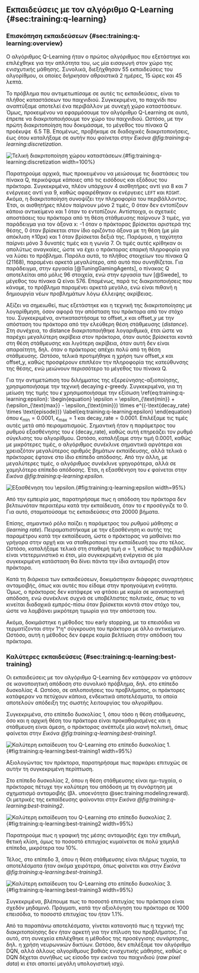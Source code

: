 ## Εκπαιδεύσεις με τον αλγόριθμο Q-Learning {#sec:training:q-learning}

### Επισκόπηση εκπαιδεύσεων {#sec:training:q-learning:overview}

Ο αλγόριθμος Q-Learning ήταν ο πρώτος αλγόριθμος που εξετάστηκε και επιλέχθηκε για την απλότητα του, ως μία εισαγωγή στον χώρο της ενισχυτικής μάθησης. Συνολικά, διεξήχθησαν 55 εκπαιδεύσεις του αλγορίθμου, οι οποίες διήρκησαν αθροιστικά 2 ημέρες, 15 ώρες και 45 λεπτά. 

Το πρόβλημα που αντιμετωπίσαμε σε αυτές τις εκπαιδεύσεις, είναι το πλήθος καταστάσεων του παιχνιδιού. Συγκεκριμένα, το παιχνίδι που αναπτύξαμε αποτελεί ένα περιβάλλον με συνεχή χώρο καταστάσεων. Όμως, προκειμένου να εφαρμόσουμε τον αλγόριθμο Q-Learning σε αυτό, έπρεπε να διακριτοποιήσουμε τον χώρο του παιχνιδιού. Ωστόσο, με την πρώτη διακριτοποίηση που δοκιμάσαμε, το μέγεθος του πίνακα Q προέκυψε $~6.5$ ΤΒ. Επομένως, προβήκαμε σε διαδοχικές διακριτοποιήσεις, έως ότου καταλήξαμε σε αυτήν που φαίνεται στην *Εικόνα @fig:training:q-learning:discretization*.

![Τελική διακριτοποίηση χώρου καταστάσεων.](5-training/figures/discretization2.png){#fig:training:q-learning:discretization width=100%} 

Παρατηρούμε αρχικά, πως προκειμένου να μειώσουμε τις διαστάσεις του πίνακα Q, περικόψαμε κάποιες από τις εισόδους και εξόδους του πράκτορα. Συγκεκριμένα, πλέον υπάρχουν 4 αισθητήρες αντί για 8 και 7 ενέργειες αντί για 9, καθώς αφαιρέθηκαν οι ενέργειες `LEFT` και `RIGHT`. Ακόμα, η διακριτοποίηση συνοψίζει την πληροφορία του περιβάλλοντος. Έτσι, οι αισθητήρες πλέον παίρνουν μόνο 2 τιμές, 0 όταν δεν εντοπίζουν κάποιο αντικείμενο και 1 όταν το εντοπίζουν. Αντίστοιχα, οι σχετικές αποστάσεις του πράκτορα από τη θέση στάθμευσης παίρνουν 3 τιμές, για παράδειγμα για τον άξονα x: -1 όταν ο πράκτορας βρίσκεται αριστερά της θέσης, 0 όταν βρίσκεται στον ίδιο οριζόντιο άξονα με τη θέση (με μία απόκλιση $\pm 10$px) και 1 όταν βρίσκεται δεξιά της. Παρόμοια, η ταχύτητα παίρνει μόνο 3 δυνατές τιμές και η γωνία 7. Οι τιμές αυτές κρίθηκαν οι απολύτως αναγκαίες, ώστε να έχει ο πράκτορας επαρκή πληροφορία για να λύσει το πρόβλημα. Παρόλα αυτά, το πλήθος στοιχείων του πίνακα Q (21168), παραμένει αρκετά μεγαλύτερο, από αυτό που συνηθίζεται. Για παράδειγμα, στην εργασία [@TuningGamingAgents], ο πίνακας Q αποτελείται από μόλις 96 στοιχεία, ενώ στην εργασία των [@Swede], το μέγεθος του πίνακα Q είναι 576. Επομένως, παρά τις διακριτοποιήσεις που κάναμε, το πρόβλημα παραμένει αρκετά μεγάλο, ενώ είναι πιθανή η δημιουργία νέων προβλημάτων λόγω έλλειψης ακρίβειας.

Αξίζει να σημειωθεί, πως εξετάστηκε και η τεχνική της διακριτοποίησης με λογαρίθμηση, όσον αφορά την απόσταση του πράκτορα από τον στόχο του. Συγκεκριμένα, αντικαταστήσαμε τα offset_x και offset_y με την απόσταση του πράκτορα από την ελεύθερη θέση στάθμευσης (*distance*). Στη συνέχεια, το distance διακριτοποιήθηκε λογαριθμικά, έτσι ώστε να παρέχει μεγαλύτερη ακρίβεια στον πράκτορα, όταν αυτός βρίσκεται κοντά στη θέση στάθμευσης και λιγότερη ακρίβεια, όταν αυτή δεν είναι απαραίτητη, δηλ. όταν ο πράκτορας απέχει πολύ από τη θέση στάθμευσης. Ωστόσο, τελικά προτιμήθηκε η χρήση των offset_x και offset_y, καθώς προσφέρουν επιπλέον την πληροφορία της κατεύθυνσης της θέσης, ενώ μειώνουν περισσότερο το μέγεθος του πίνακα Q.

Για την αντιμετώπιση του διλήμματος της εξερεύνησης-αξιοποίησης, χρησιμοποιήσαμε την τεχνική decaying $\epsilon$-greedy. Συγκεκριμένα, για τη μείωση της τιμής του $\epsilon$ χρησιμοποιήσαμε την εξίσωση \ref{eq:training:q-learning:epsilon}:
\begin{equation}
\epsilon = \epsilon_{\text{min}} + (\epsilon_{\text{max}} - \epsilon_{\text{min}}) \times e^{(-\text{decay\_rate} \times \text{episode})}
\label{eq:training:q-learning:epsilon}
\end{equation}
όπου $\epsilon_{\text{min}} = 0.0001$, $\epsilon_{\text{max}} = 1$ και $\text{decay\_rate} = 0.0001$. Επιλέξαμε τις τιμές αυτές μετά από πειραματισμούς. Σημαντική ήταν η παράμετρος του ρυθμού εξασθένησης του $\epsilon$ (decay_rate), καθώς αυτή επηρεάζει τον ρυθμό σύγκλισης του αλγορίθμου. Ωστόσο, καταλήξαμε στην τιμή 0.0001, καθώς με μικρότερες τιμές, ο αλγόριθμος συνέκλινε σημαντικά αργότερα και χρειαζόταν μεγαλύτερος αριθμός βημάτων εκπαίδευσης, αλλά τελικά ο πράκτορας έφτανε στο ίδιο επίπεδο απόδοσης. Από την άλλη, με μεγαλύτερες τιμές, ο αλγόριθμος συνέκλινε γρηγορότερα, αλλά σε χαμηλότερο επίπεδο απόδοσης. Έτσι, η εξασθένηση του $\epsilon$ φαίνεται στην *Εικόνα @fig:training:q-learning:epsilon*.

![Εξασθένηση του $\epsilon$.](5-training/figures/epsilon.png){#fig:training:q-learning:epsilon width=95%} 

Από την εμπειρία μας, παρατηρήσαμε πως η απόδοση του πράκτορα δεν βελτιωνόταν περαιτέρω κατά την εκπαίδευση, όταν το $\epsilon$ προσέγγιζε το 0. Για αυτό, σταματούσαμε τις εκπαιδεύσεις στα 20000 βήματα.

Επίσης, σημαντικό ρόλο παίζει η παράμετρος του ρυθμού μάθησης $\alpha$ (*learning rate*). Πειραματιστήκαμε με την εξασθένηση κι αυτής της παραμέτρου κατά την εκπαίδευση, ώστε ο πράκτορας να μαθαίνει πιο γρήγορα στην αρχή και να σταθεροποιεί την εκπαίδευσή του στο τέλος. Ωστόσο, καταλήξαμε τελικά στη σταθερή τιμή $\alpha=1$, καθώς το περιβάλλον είναι ντετερμινιστικό κι έτσι, μία συγκεκριμένη ενέργεια σε μία συγκεκριμένη κατάσταση θα δίνει πάντα την ίδια ανταμοιβή στον πράκτορα.

Κατά τη διάρκεια των εκπαιδεύσεων, δοκιμάστηκαν διάφορες συναρτήσεις ανταμοιβής, όπως και αυτές που είδαμε στην προηγούμενη ενότητα. Όμως, ο πράκτορας δεν κατάφερε να φτάσει με καμία σε ικανοποιητική απόδοση, ενώ συνέκλινε συχνά σε υποβέλτιστες πολιτικές, όπως το να κινείται διαδοχικά εμπρός-πίσω όταν βρίσκεται κοντά στον στόχο του, ώστε να λαμβάνει μικρότερη τιμωρία για την απόσταση του.

Ακόμα, δοκιμάστηκε η μέθοδος του early stopping, με τα επεισόδια να τερματίζονται στην 1^η^ σύγκρουση του πράκτορα με άλλο αντικείμενο. Ωστόσο, αυτή η μέθοδος δεν έφερε καμία βελτίωση στην απόδοση του πράκτορα.

### Καλύτερες εκπαιδεύσεις {#sec:training:q-learning:best-training}

Οι εκπαιδεύσεις με τον αλγόριθμο Q-Learning δεν κατάφεραν να φτάσουν σε ικανοποιητική απόδοση στο συνολικό πρόβλημα, δηλ. στο επίπεδο δυσκολίας 4. Ωστόσο, σε απλοποιήσεις του προβλήματος, οι πράκτορες κατάφεραν να πετύχουν κάποια, ενδεικτικά αποτελέσματα, τα οποία αποτελούν απόδειξη της σωστής λειτουργίας του αλγορίθμου.

Συγκεκριμένα, στο επίπεδο δυσκολίας 1, όπου τόσο η θέση στάθμευσης, όσο και η αρχική θέση του πράκτορα είναι προκαθορισμένες και η στάθμευση είναι άμεση, ο πράκτορας ανέπτυξε μία ικανή πολιτική, όπως φαίνεται στην *Εικόνα @fig:training:q-learning:best-training1*.

![Καλύτερη εκπαίδευση του Q-Learning στο επίπεδο δυσκολίας 1.](5-training/figures/QL1.png){#fig:training:q-learning:best-training1 width=95%}

Αξιολογώντας τον πράκτορα, παρατηρήσαμε πως παρκάρει επιτυχώς σε αυτήν τη συγκεκριμένη περίπτωση.

Στο επίπεδο δυσκολίας 2, όπου η θέση στάθμευσης είναι ημι-τυχαία, ο πράκτορας πέτυχε την καλύτερη του απόδοση με τη συνάρτηση με σχηματισμό ανταμοιβής (βλ. υποενότητα @sec:training:modeling:reward). Οι μετρικές της εκπαίδευσης φαίνονται στην *Εικόνα @fig:training:q-learning:best-training2*.

![Καλύτερη εκπαίδευση του Q-Learning στο επίπεδο δυσκολίας 2.](5-training/figures/QL2.png){#fig:training:q-learning:best-training2 width=95%}

Παρατηρούμε πως η γραφική της μέσης ανταμοιβής έχει την επιθυμή, θετική κλίση, όμως το ποσοστό επιτυχίας κυμαίνεται σε πολύ χαμηλά επίπεδα, μικρότερα του 10%.

Τέλος, στο επίπεδο 3, όπου η θέση στάθμευσης είναι πλήρως τυχαία, τα αποτελέσματα ήταν ακόμα χειρότερα, όπως φαίνεται και στην *Εικόνα @fig:training:q-learning:best-training3*. 

![Καλύτερη εκπαίδευση του Q-Learning στο επίπεδο δυσκολίας 3.](5-training/figures/QL3.png){#fig:training:q-learning:best-training3 width=95%}

Συγκεκριμένα, βλέπουμε πως το ποσοστό επιτυχίας του πράκτορα είναι σχεδόν μηδαμινό. Πράγματι, κατά την αξιολόγηση του πράκτορα σε 1000 επεισόδια, το ποσοστό επιτυχίας του ήταν 1.1%.

Από τα παραπάνω αποτελέσματα, γίνεται κατανοητό πως η τεχνική της διακριτοποίησης δεν ήταν αρκετή για την επίλυση του προβλήματος. Για αυτό, στη συνεχεία επιλέχθηκε η μέθοδος της προσέγγισης συνάρτησης, δηλ. η χρήση νευρωνικών δικτύων. Ωστόσο, δεν επιλέξαμε τον αλγόριθμο DQN, αλλά άλλους αλγορίθμους βαθιάς ενισχυτικής μάθησης, καθώς ο DQN δέχεται συνήθως ως είσοδο την εικόνα του παιχνιδιού (*raw pixel data*) κι έτσι απαιτεί μεγάλη υπολογιστική ισχύ.